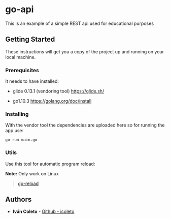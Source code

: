 # go-api

This is an example of a simple REST api used for educational purposes

## Getting Started

These instructions will get you a copy of the project up and running on your local machine.

### Prerequisites

It needs to have installed:
- glide 0.13.1 (vendoring tool)
https://glide.sh/

- go1.10.3
https://golang.org/doc/install

### Installing

With the vendor tool the dependencies are uploaded here so for running the app use:

```
go run main.go
```

### Utils
Use this tool for automatic program reload:

**Note:** Only work on Linux
>[go-reload](https://github.com/alexedwards/go-reload)

## Authors

* **Iván Coleto** - [Github - icoleto](https://github.com/icoleto)
